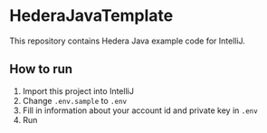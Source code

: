 # HederaJavaTemplate

This repository contains Hedera Java example code for IntelliJ.

## How to run

1. Import this project into IntelliJ
2. Change `.env.sample` to `.env`
3. Fill in information about your account id and private key in `.env`
4. Run
